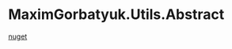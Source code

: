# MaximGorbatyuk.Utils.Abstract

[nuget](https://www.nuget.org/packages/MaximGorbatyuk.Utils.Abstract/)